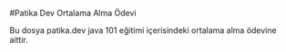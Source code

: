 #Patika Dev Ortalama Alma Ödevi

Bu dosya patika.dev java 101 eğitimi içerisindeki ortalama alma ödevine aittir.

